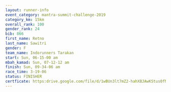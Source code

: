 ```yaml
---
layout: runner-info 
event_category: mantra-summit-challenge-2019 
category_km: 15km 
overall_rank: 100
gender_rank: 24
bib: 866
first_name: Retno
last_name: Sawitri
gender: F
team_name: Indorunners Tarakan
start: Sun, 06-15-00 am
mbah_kamad: Sun, 07-12-12 am
finish: Sun, 09-34-06 am
race_time: 3-19-06
status: FINISHER
certficate: https:drive.google.com/file/d/1wBUn3lt7mZ2-hahXBJAwKStus0fNHNNu/view?usp=sharing
---
```

